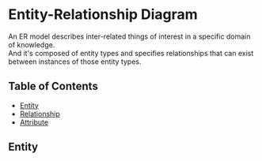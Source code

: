 # Entity-Relationship Diagram  

An ER model describes inter-related things of interest in a specific domain of knowledge.  
And it's composed of entity types and specifies relationships that can exist between instances of those entity types.

## Table of Contents  
  
- [Entity](#entity)  
- [Relationship](#relationship)  
- [Attribute](#attribute)  
  
## Entity  
